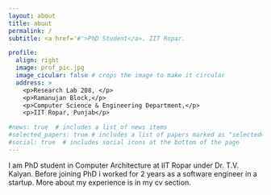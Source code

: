 ```yaml
---
layout: about
title: about
permalink: /
subtitle: <a href='#'>PhD Student</a>. IIT Ropar.

profile:
  align: right
  image: prof_pic.jpg
  image_cicular: false # crops the image to make it circular
  address: >
    <p>Research Lab 208, </p>
    <p>Ramanujan Block,</p>
    <p>Computer Science & Engineering Department,</p>
    <p>IIT Ropar, Punjab</p>

#news: true  # includes a list of news items
#selected_papers: true # includes a list of papers marked as "selected={true}"
#social: true  # includes social icons at the bottom of the page
---
```


I am PhD student in Computer Architecture at IIT Ropar under Dr. T.V. Kalyan. Before joining PhD i worked for 2 years as a software engineer in a startup. More about my experience is in my cv section.

<!-- #Put your address / P.O. box / other info right below your picture. You can also disable any these elements by editing `profile` property of the YAML header of your `_pages/#about.md`. Edit `_bibliography/papers.bib` and Jekyll will render your [publications page](/al-folio/publications/) automatically.

#Link to your social media connections, too. This theme is set up to use [Font Awesome icons](http://fortawesome.github.io/Font-Awesome/) and [Academicons](https://#jpswalsh.github.io/academicons/), like the ones below. Add your Facebook, Twitter, LinkedIn, Google Scholar, or just disable all of them. -->

